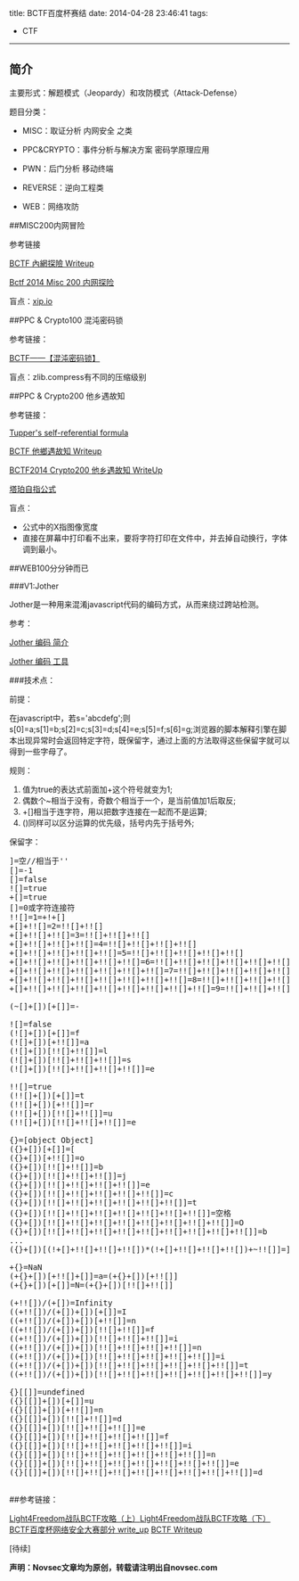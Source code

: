 title: BCTF百度杯赛结
date: 2014-04-28 23:46:41
tags: 
 - CTF
---
简介
---
主要形式：解题模式（Jeopardy）和攻防模式（Attack-Defense）

题目分类：

- MISC：取证分析  内网安全 之类

- PPC&CRYPTO：事件分析与解决方案  密码学原理应用 

- PWN：后门分析 移动终端

- REVERSE：逆向工程类

- WEB：网络攻防

<!--more-->

##MISC200内网冒险

参考链接

[BCTF 內網探險 Writeup](http://217.logdown.com/posts/184785-bctf-intranet-expedition-writeup)

[Bctf 2014 Misc 200 内网探险](http://blog.0ops.net/blog/2014/03/14/bctf-2014-misc-200-nei-wang-tan-xian/)

盲点：[xip.io](http://xip.io/)

##PPC & Crypto100 混沌密码锁

参考链接：

[BCTF——【混沌密码锁】](http://www.purpleroc.com/html/402693.html)

盲点：zlib.compress有不同的压缩级别

##PPC & Crypto200 他乡遇故知

参考链接：

[Tupper's self-referential formula](http://en.wikipedia.org/wiki/Tupper's_self-referential_formula)

[BCTF 他鄉遇故知 Writeup](http://217.logdown.com/posts/184768-bctf-reunited-writeup)

[BCTF2014 Crypto200 他乡遇故知 WriteUp](http://blue-whale.me/2014/03/bctf2014-crypto200-ta-xiang-yu-gu-zhi-writeup.html)

[塔珀自指公式](http://zh.wikipedia.org/wiki/%E5%A1%94%E7%8F%80%E8%87%AA%E6%8C%87%E5%85%AC%E5%BC%8F)

盲点：

- 公式中的X指图像宽度
- 直接在屏幕中打印看不出来，要将字符打印在文件中，并去掉自动换行，字体调到最小。

##WEB100分分钟而已

###V1:Jother

Jother是一种用来混淆javascript代码的编码方式，从而来绕过跨站检测。

参考：

[Jother 编码 简介](http://tmxk.org/thread-638-1-1.html)

[Jother 编码 工具](http://tmxk.org/jother/)

###技术点：

前提：

在javascript中，若s='abcdefg';则s[0]=a;s[1]=b;s[2]=c;s[3]=d;s[4]=e;s[5]=f;s[6]=g;浏览器的脚本解释引擎在脚本出现异常时会返回特定字符，既保留字，通过上面的方法取得这些保留字就可以得到一些字母了。

规则：

1. 值为true的表达式前面加+这个符号就变为1;
2. 偶数个~相当于没有，奇数个相当于一个，是当前值加1后取反;
3. +[]相当于连字符，用以把数字连接在一起而不是运算;
4. ()同样可以区分运算的优先级，括号内先于括号外;

保留字：

<pre>]=空//相当于''
[]=-1
[]=false
![]=true
+[]=true
[]=0或字符连接符
!![]=1=+!+[]
+[]+!![]=2=!![]+!![]
+[]+!![]+!![]=3=!![]+!![]+!![]
+[]+!![]+!![]+!![]=4=!![]+!![]+!![]+!![]
+[]+!![]+!![]+!![]+!![]=5=!![]+!![]+!![]+!![]+!![]
+[]+!![]+!![]+!![]+!![]+!![]=6=!![]+!![]+!![]+!![]+!![]+!![]
+[]+!![]+!![]+!![]+!![]+!![]+!![]=7=!![]+!![]+!![]+!![]+!![]+!![]+!![]
+[]+!![]+!![]+!![]+!![]+!![]+!![]+!![]=8=!![]+!![]+!![]+!![]+!![]+!![]+!![]+!![]
+[]+!![]+!![]+!![]+!![]+!![]+!![]+!![]+!![]=9=!![]+!![]+!![]+!![]+!![]+!![]+!![]+!!]+!![]

(~[]+[])[+[]]=-

![]=false
(![]+[])[+[]]=f
(![]+[])[+!![]]=a
(![]+[])[!![]+!![]]=l
(![]+[])[!![]+!![]+!![]]=s
(![]+[])[!![]+!![]+!![]+!![]]=e

!![]=true
(!![]+[])[+[]]=t
(!![]+[])[+!![]]=r
(!![]+[])[!![]+!![]]=u
(!![]+[])[!![]+!![]+!![]]=e

{}=[object Object]
({}+[])[+[]]=[
({}+[])[+!![]]=o
({}+[])[!![]+!![]]=b
({}+[])[!![]+!![]+!![]]=j
({}+[])[!![]+!![]+!![]+!![]]=e
({}+[])[!![]+!![]+!![]+!![]+!![]]=c
({}+[])[!![]+!![]+!![]+!![]+!![]+!![]]=t
({}+[])[!![]+!![]+!![]+!![]+!![]+!![]+!![]]=空格
({}+[])[!![]+!![]+!![]+!![]+!![]+!![]+!![]+!![]]=O
({}+[])[!![]+!![]+!![]+!![]+!![]+!![]+!![]+!![]+!![]]=b
...
({}+[])[(!+[]+!![]+!![]+!![])*(!+[]+!![]+!![]+!![])+~!![]]=]

+{}=NaN
(+{}+[])[+!![]+[]]=a=(+{}+[])[+!![]]
(+{}+[])[+[]]=N=(+{}+[])[!![]+!![]]

(+!![])/(+[])=Infinity
((+!![])/(+[])+[])[+[]]=I
((+!![])/(+[])+[])[+!![]]=n
((+!![])/(+[])+[])[!![]+!![]]=f
((+!![])/(+[])+[])[!![]+!![]+!![]]=i
((+!![])/(+[])+[])[!![]+!![]+!![]+!![]]=n
((+!![])/(+[])+[])[!![]+!![]+!![]+!![]+!![]]=i
((+!![])/(+[])+[])[!![]+!![]+!![]+!![]+!![]+!![]]=t
((+!![])/(+[])+[])[!![]+!![]+!![]+!![]+!![]+!![]+!![]]=y

{}[[]]=undefined
({}[[]]+[])[+[]]=u
({}[[]]+[])[+!![]]=n
({}[[]]+[])[!![]+!![]]=d
({}[[]]+[])[!![]+!![]+!![]]=e
({}[[]]+[])[!![]+!![]+!![]+!![]]=f
({}[[]]+[])[!![]+!![]+!![]+!![]+!![]]=i
({}[[]]+[])[!![]+!![]+!![]+!![]+!![]+!![]]=n
({}[[]]+[])[!![]+!![]+!![]+!![]+!![]+!![]+!![]]=e
({}[[]]+[])[!![]+!![]+!![]+!![]+!![]+!![]+!![]+!![]]=d

</pre>

##参考链接：

[​​Light4Freedom战队BCTF攻略（上）](http://www.freebuf.com/articles/web/29517.html)
[​​Light4Freedom战队BCTF攻略（下）](http://www.freebuf.com/articles/web/29899.html)
[BCTF百度杯网络安全大赛部分 write_up](http://www.freebuf.com/articles/others-articles/28403.html)
[BCTF Writeup](http://drops.wooyun.org/papers/1071)

[待续]

**声明：Novsec文章均为原创，转载请注明出自novsec.com**
